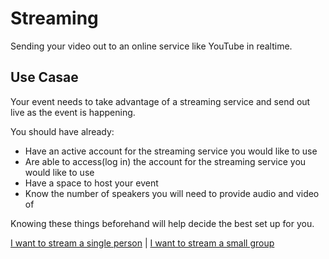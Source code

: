 # Streaming

Sending your video out to an online service like YouTube in realtime.

## Use Casae

Your event needs to take advantage of a streaming service and send out live as the event is happening.

You should have already:

* Have an active account for the streaming service you would like to use
* Are able to access(log in) the account for the streaming service you would like to use
* Have a space to host your event
* Know the number of speakers you will need to provide audio and video of

Knowing these things beforehand will help decide the best set up for you.

[I want to stream a single person](setups/streaming/single-person) | [I want to stream a small group](../streaming/small-group)
